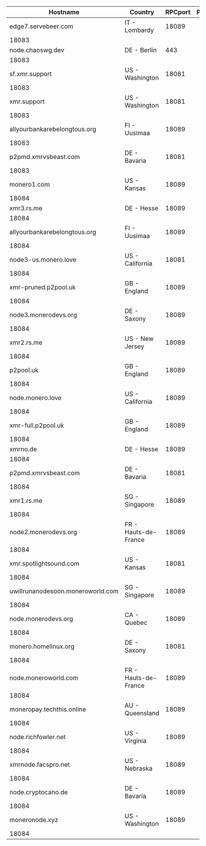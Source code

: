 Hostname | Country | RPCport | P2Pport
--- | --- | --- | ---
edge7.servebeer.com | IT - Lombardy | 18089
 | 18083
node.chaoswg.dev | DE - Berlin | 443
 | 18083
sf.xmr.support | US - Washington | 18081
 | 18083
xmr.support | US - Washington | 18081
 | 18083
allyourbankarebelongtous.org | FI - Uusimaa | 18089
 | 18083
p2pmd.xmrvsbeast.com | DE - Bavaria | 18081
 | 18083
monero1.com | US - Kansas | 18089
 | 18084
xmr3.rs.me | DE - Hesse | 18089
 | 18084
allyourbankarebelongtous.org | FI - Uusimaa | 18089
 | 18084
node3-us.monero.love | US - California | 18081
 | 18084
xmr-pruned.p2pool.uk | GB - England | 18089
 | 18084
node3.monerodevs.org | DE - Saxony | 18089
 | 18084
xmr2.rs.me | US - New Jersey | 18089
 | 18084
p2pool.uk | GB - England | 18089
 | 18084
node.monero.love | US - California | 18089
 | 18084
xmr-full.p2pool.uk | GB - England | 18089
 | 18084
xmrno.de | DE - Hesse | 18089
 | 18084
p2pmd.xmrvsbeast.com | DE - Bavaria | 18081
 | 18084
xmr1.rs.me | SG - Singapore | 18089
 | 18084
node2.monerodevs.org | FR - Hauts-de-France | 18089
 | 18084
xmr.spotlightsound.com | US - Kansas | 18081
 | 18084
uwillrunanodesoon.moneroworld.com | SG - Singapore | 18089
 | 18084
node.monerodevs.org | CA - Quebec | 18089
 | 18084
monero.homelinux.org | DE - Saxony | 18081
 | 18084
node.moneroworld.com | FR - Hauts-de-France | 18089
 | 18084
moneropay.techthis.online | AU - Queensland | 18089
 | 18084
node.richfowler.net | US - Virginia | 18089
 | 18084
xmrnode.facspro.net | US - Nebraska | 18089
 | 18084
node.cryptocano.de | DE - Bavaria | 18089
 | 18084
moneronode.xyz | US - Washington | 18089
 | 18084
